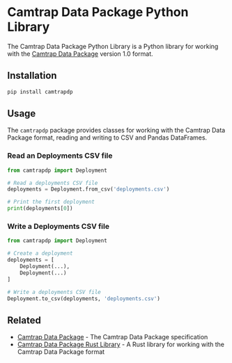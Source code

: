 # Camtrap Data Package Python Library

The Camtrap Data Package Python Library is a Python library for working with the [Camtrap Data Package](https://camtrap-dp.tdwg.org/) version 1.0 format.

## Installation

```bash
pip install camtrapdp
```

## Usage

The `camtrapdp` package provides classes for working with the Camtrap Data Package format, reading and writing to CSV and Pandas DataFrames.

### Read an Deployments CSV file

```python
from camtrapdp import Deployment

# Read a deployments CSV file
deployments = Deployment.from_csv('deployments.csv')

# Print the first deployment
print(deployments[0])
```

### Write a Deployments CSV file

```python
from camtrapdp import Deployment

# Create a deployment
deployments = [
    Deployment(...),
    Deployment(...)
]

# Write a deployments CSV file
Deployment.to_csv(deployments, 'deployments.csv')
```

## Related

- [Camtrap Data Package](https://camtrap-dp.tdwg.org/) - The Camtrap Data Package specification
- [Camtrap Data Package Rust Library](https://github.com/bencevans/camtrap-dp-rs) - A Rust library for working with the Camtrap Data Package format